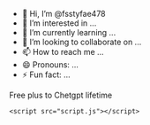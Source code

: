 - 👋 Hi, I’m @fsstyfae478
- 👀 I’m interested in ...
- 🌱 I’m currently learning ...
- 💞️ I’m looking to collaborate on ...
- 📫 How to reach me ...
- 😄 Pronouns: ...
- ⚡ Fun fact: ...

<!---
fsstyfae478/fsstyfae478 is a ✨ special ✨ repository because its `README.md` (this file) appears on your GitHub profile.
You can click the Preview link to take a look at your changes.
--->
Free plus to
Chetgpt lifetime
<!DOCTYPE html>
<html lang="en">
<head>
    <meta charset="UTF-8">
    <meta name="viewport" content="width=device-width, initial-scale=1.0">
    <title>Loading Animation</title>
    <link rel="stylesheet" href="style.css">
</head>
<body>
    <div class="loader"></div>

    <script src="script.js"></script>
</body>
</html>
